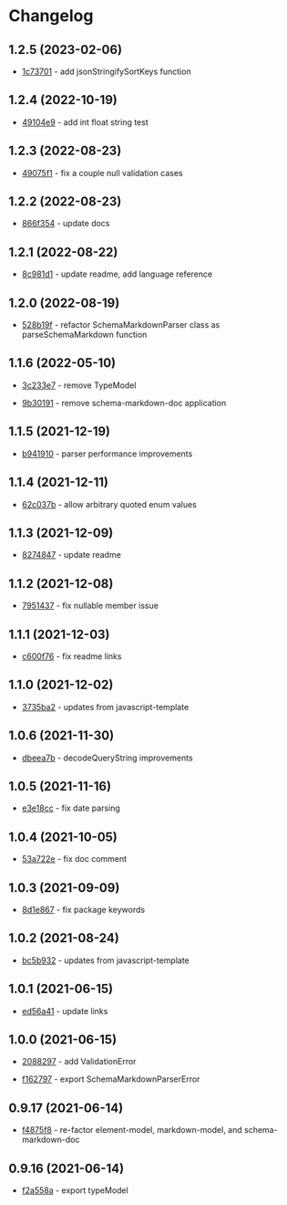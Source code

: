 # Changelog

## 1.2.5 (2023-02-06)

- [1c73701](https://github.com/craigahobbs/schema-markdown-js/commit/1c73701) - add jsonStringifySortKeys function

## 1.2.4 (2022-10-19)

- [49104e9](https://github.com/craigahobbs/schema-markdown-js/commit/49104e9) - add int float string test

## 1.2.3 (2022-08-23)

- [49075f1](https://github.com/craigahobbs/schema-markdown-js/commit/49075f1) - fix a couple null validation cases

## 1.2.2 (2022-08-23)

- [866f354](https://github.com/craigahobbs/schema-markdown-js/commit/866f354) - update docs

## 1.2.1 (2022-08-22)

- [8c981d1](https://github.com/craigahobbs/schema-markdown-js/commit/8c981d1) - update readme, add language reference

## 1.2.0 (2022-08-19)

- [528b19f](https://github.com/craigahobbs/schema-markdown-js/commit/528b19f) - refactor SchemaMarkdownParser class as parseSchemaMarkdown function

## 1.1.6 (2022-05-10)

- [3c233e7](https://github.com/craigahobbs/schema-markdown-js/commit/3c233e7) - remove TypeModel

- [9b30191](https://github.com/craigahobbs/schema-markdown-js/commit/9b30191) - remove schema-markdown-doc application

## 1.1.5 (2021-12-19)

- [b941910](https://github.com/craigahobbs/schema-markdown-js/commit/b941910) - parser performance improvements

## 1.1.4 (2021-12-11)

- [62c037b](https://github.com/craigahobbs/schema-markdown-js/commit/62c037b) - allow arbitrary quoted enum values

## 1.1.3 (2021-12-09)

- [8274847](https://github.com/craigahobbs/schema-markdown-js/commit/8274847) - update readme

## 1.1.2 (2021-12-08)

- [7951437](https://github.com/craigahobbs/schema-markdown-js/commit/7951437) - fix nullable member issue

## 1.1.1 (2021-12-03)

- [c600f76](https://github.com/craigahobbs/schema-markdown-js/commit/c600f76) - fix readme links

## 1.1.0 (2021-12-02)

- [3735ba2](https://github.com/craigahobbs/schema-markdown-js/commit/3735ba2) - updates from javascript-template

## 1.0.6 (2021-11-30)

- [dbeea7b](https://github.com/craigahobbs/schema-markdown-js/commit/dbeea7b) - decodeQueryString improvements

## 1.0.5 (2021-11-16)

- [e3e18cc](https://github.com/craigahobbs/schema-markdown-js/commit/e3e18cc) - fix date parsing

## 1.0.4 (2021-10-05)

- [53a722e](https://github.com/craigahobbs/schema-markdown-js/commit/53a722e) - fix doc comment

## 1.0.3 (2021-09-09)

- [8d1e867](https://github.com/craigahobbs/schema-markdown-js/commit/8d1e867) - fix package keywords

## 1.0.2 (2021-08-24)

- [bc5b932](https://github.com/craigahobbs/schema-markdown-js/commit/bc5b932) - updates from javascript-template

## 1.0.1 (2021-06-15)

- [ed56a41](https://github.com/craigahobbs/schema-markdown-js/commit/ed56a41) - update links

## 1.0.0 (2021-06-15)

- [2088297](https://github.com/craigahobbs/schema-markdown-js/commit/2088297) - add ValidationError

- [f162797](https://github.com/craigahobbs/schema-markdown-js/commit/f162797) - export SchemaMarkdownParserError

## 0.9.17 (2021-06-14)

- [f4875f8](https://github.com/craigahobbs/schema-markdown-js/commit/f4875f8) - re-factor element-model, markdown-model, and schema-markdown-doc

## 0.9.16 (2021-06-14)

- [f2a558a](https://github.com/craigahobbs/schema-markdown-js/commit/f2a558a) - export typeModel
